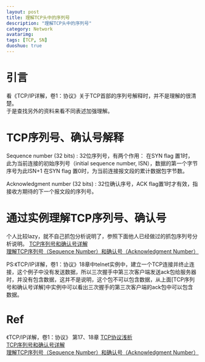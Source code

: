 ```yaml
---
layout: post
title: 理解TCP头中的序列号
description: "理解TCP头中的序列号"
category: Network
avatarimg:
tags: [TCP, SN]
duoshuo: true
---
```


# 引言
看《TCP/IP详解，卷1：协议》关于TCP首部的序列号解释时，并不是理解的很清楚。  
于是查找另外的资料来看不同表述加强理解。

# TCP序列号、确认号解释
> 
Sequence number (32 bits)
: 32位序列号，有两个作用：
在SYN flag 置1时，此为当前连接的初始序列号（initial sequence number, ISN），数据的第一个字节序号为此ISN+1
在SYN flag 置0时，为当前连接报文段的累计数据包字节数。

> 
Acknowledgment number (32 bits)
: 32位确认序号，ACK flag置1时才有效，指接收方期待的下一个报文段的序列号。

# 通过实例理解TCP序列号、确认号
个人比较lazy，就不自己抓包分析说明了，参照下面他人已经做过的抓包序列号分析说明。
[TCP序列号和确认号详解](http://www.cnblogs.com/chenboo/archive/2011/12/19/2293327.html)  
[理解TCP序列号（Sequence Number）和确认号（Acknowledgment Number）](http://blog.csdn.net/a19881029/article/details/38091243)  

PS:《TCP/IP详解，卷1：协议》18章中telnet实例中，建立一个TCP连接并终止连接，这个例子中没有发送数据，所以三次握手中第三次客户端发送ack包给服务器时，并没有包含数据，这并不是说明，这个包不可以包含数据，从上面[TCP序列号和确认号详解]中实例中可以看出三次握手的第三次客户端的ack包中可以包含数据。

# Ref
《TCP/IP详解，卷1：协议》 第17、18章
[TCP协议浅析](http://blog.yuanbin.me/posts/2015/03/TCP-Protocal.html)  
[TCP序列号和确认号详解](http://www.cnblogs.com/chenboo/archive/2011/12/19/2293327.html)  
[理解TCP序列号（Sequence Number）和确认号（Acknowledgment Number）](http://blog.csdn.net/a19881029/article/details/38091243)  

